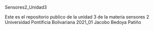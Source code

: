 Sensores2_Unidad3

Este es el repositorio publico de la unidad 3 de la materia sensores 2
Universidad Pontificia Bolivariana
2021_01
Jacobo Bedoya Patiño
